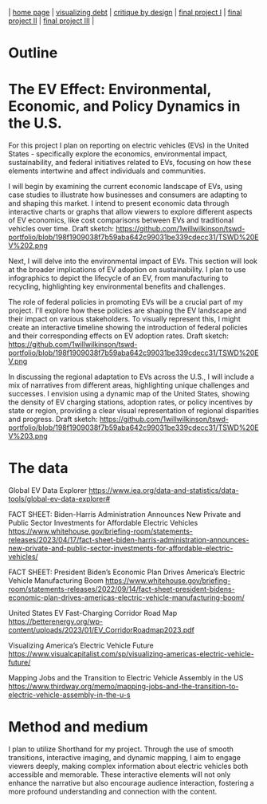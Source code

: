 | [home page](https://cmustudent.github.io/tswd-portfolio-templates/) | [visualizing debt](visualizing-government-debt) | [critique by design](critique-by-design) | [final project I](final-project-part-one) | [final project II](final-project-part-two) | [final project III](final-project-part-three) |


# Outline
# The EV Effect: Environmental, Economic, and Policy Dynamics in the U.S.
For this project I plan on reporting on electric vehicles (EVs) in the United States - specifically explore the economics, environmental impact, sustainability, and federal initiatives related to EVs, focusing on how these elements intertwine and affect individuals and communities.

I will begin by examining the current economic landscape of EVs, using case studies to illustrate how businesses and consumers are adapting to and shaping this market. I intend to present economic data through interactive charts or graphs that allow viewers to explore different aspects of EV economics, like cost comparisons between EVs and traditional vehicles over time.
Draft sketch: https://github.com/1willwilkinson/tswd-portfolio/blob/198f1909038f7b59aba642c99031be339cdecc31/TSWD%20EV%202.png

Next, I will delve into the environmental impact of EVs. This section will look at the broader implications of EV adoption on sustainability. I plan to use infographics to depict the lifecycle of an EV, from manufacturing to recycling, highlighting key environmental benefits and challenges.

The role of federal policies in promoting EVs will be a crucial part of my project. I'll explore how these policies are shaping the EV landscape and their impact on various stakeholders. To visually represent this, I might create an interactive timeline showing the introduction of federal policies and their corresponding effects on EV adoption rates.
Draft sketch: https://github.com/1willwilkinson/tswd-portfolio/blob/198f1909038f7b59aba642c99031be339cdecc31/TSWD%20EV.png

In discussing the regional adaptation to EVs across the U.S., I will include a mix of narratives from different areas, highlighting unique challenges and successes. I envision using a dynamic map of the United States, showing the density of EV charging stations, adoption rates, or policy incentives by state or region, providing a clear visual representation of regional disparities and progress.
Draft sketch: https://github.com/1willwilkinson/tswd-portfolio/blob/198f1909038f7b59aba642c99031be339cdecc31/TSWD%20EV%203.png


# The data
Global EV Data Explorer
https://www.iea.org/data-and-statistics/data-tools/global-ev-data-explorer#

FACT SHEET: Biden-⁠Harris Administration Announces New Private and Public Sector Investments for Affordable Electric Vehicles
https://www.whitehouse.gov/briefing-room/statements-releases/2023/04/17/fact-sheet-biden-harris-administration-announces-new-private-and-public-sector-investments-for-affordable-electric-vehicles/

FACT SHEET: President Biden’s Economic Plan Drives America’s Electric Vehicle Manufacturing Boom
https://www.whitehouse.gov/briefing-room/statements-releases/2022/09/14/fact-sheet-president-bidens-economic-plan-drives-americas-electric-vehicle-manufacturing-boom/

United States EV Fast-Charging Corridor Road Map
https://betterenergy.org/wp-content/uploads/2023/01/EV_CorridorRoadmap2023.pdf

Visualizing America’s Electric Vehicle Future
https://www.visualcapitalist.com/sp/visualizing-americas-electric-vehicle-future/

Mapping Jobs and the Transition to Electric Vehicle Assembly in the US
https://www.thirdway.org/memo/mapping-jobs-and-the-transition-to-electric-vehicle-assembly-in-the-u-s


# Method and medium
I plan to utilize Shorthand for my project. Through the use of smooth transitions, interactive imaging, and dynamic mapping, I aim to engage viewers deeply, making complex information about electric vehicles both accessible and memorable. These interactive elements will not only enhance the narrative but also encourage audience interaction, fostering a more profound understanding and connection with the content.
